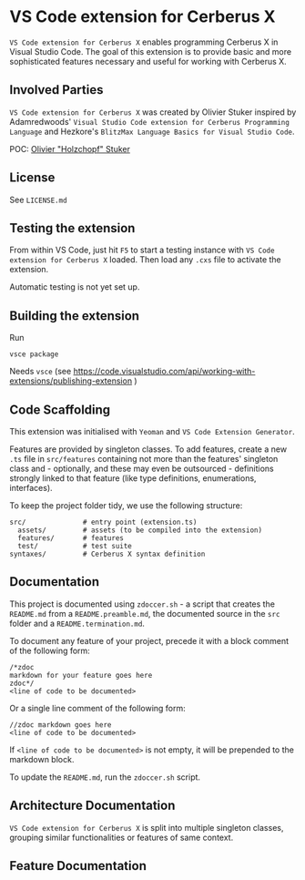 # VS Code extension for Cerberus X #

`VS Code extension for Cerberus X` enables programming Cerberus X in Visual Studio Code. The goal of this extension is to provide basic and more sophisticated features necessary and useful for working with Cerberus X.

## Involved Parties ##

`VS Code extension for Cerberus X` was created by Olivier Stuker inspired by Adamredwoods' `Visual Studio Code extension for Cerberus Programming Language` and Hezkore's `BlitzMax Language Basics for Visual Studio Code`.

POC: [Olivier "Holzchopf" Stuker](https://cerberus-x.com/community/members/holzchopf.49/)

## License ##

See `LICENSE.md`

## Testing the extension ##

From within VS Code, just hit `F5` to start a testing instance with `VS Code extension for Cerberus X` loaded. Then load any `.cxs` file to activate the extension.

Automatic testing is not yet set up.

## Building the extension ##

Run
```
vsce package
```

Needs `vsce` (see https://code.visualstudio.com/api/working-with-extensions/publishing-extension )

## Code Scaffolding ##

This extension was initialised with `Yeoman` and `VS Code Extension Generator`.

Features are provided by singleton classes. To add features, create a new `.ts` file in `src/features` containing not more than the features' singleton class and - optionally, and these may even be outsourced - definitions strongly linked to that feature (like type definitions, enumerations, interfaces).

To keep the project folder tidy, we use the following structure:

```
src/              # entry point (extension.ts)
  assets/         # assets (to be compiled into the extension)
  features/       # features
  test/           # test suite
syntaxes/         # Cerberus X syntax definition
```

## Documentation ##

This project is documented using `zdoccer.sh` - a script that creates the `README.md` from a `README.preamble.md`, the documented source in the `src` folder and a `README.termination.md`.

To document any feature of your project, precede it with a block comment of the following form:
```
/*zdoc
markdown for your feature goes here
zdoc*/
<line of code to be documented>
```

Or a single line comment of the following form:
```
//zdoc markdown goes here
<line of code to be documented>
```

If `<line of code to be documented>` is not empty, it will be prepended to the markdown block.

To update the `README.md`, run the `zdoccer.sh` script.

## Architecture Documentation ##

`VS Code extension for Cerberus X` is split into multiple singleton classes, grouping similar functionalities or features of same context.

## Feature Documentation ##
